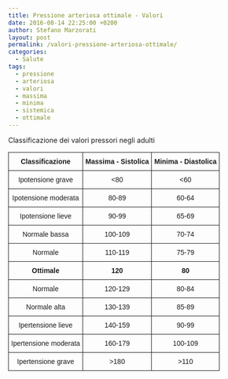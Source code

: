 ```yaml
---
title: Pressione arteriosa ottimale - Valori
date: 2016-08-14 22:25:00 +0200
author: Stefano Marzorati
layout: post
permalink: /valori-pressione-arteriosa-ottimale/
categories:
  - Salute
tags:
  - pressione
  - arteriosa
  - valori
  - massima
  - minima
  - sistemica
  - ottimale
---
```

Classificazione dei valori pressori negli adulti   

<style type="text/css">
.tg  {border-collapse:collapse;border-spacing:0;}
.tg td{font-family:Arial, sans-serif;font-size:14px;padding:10px 5px;border-style:solid;border-width:1px;overflow:hidden;word-break:normal;}
.tg th{font-family:Arial, sans-serif;font-size:14px;font-weight:normal;padding:10px 5px;border-style:solid;border-width:1px;overflow:hidden;word-break:normal;}
.tg .tg-baqh{text-align:center;vertical-align:top}
.tg .tg-amwm{font-weight:bold;text-align:center;vertical-align:top}
</style>
<table class="tg">
  <tr>
    <th class="tg-amwm">Classificazione</th>
    <th class="tg-amwm">Massima - Sistolica<br></th>
    <th class="tg-amwm">Minima - Diastolica<br></th>
  </tr>
  <tr>
    <td class="tg-baqh">Ipotensione grave</td>
    <td class="tg-baqh">&lt;80</td>
    <td class="tg-baqh">&lt;60</td>
  </tr>
  <tr>
    <td class="tg-baqh">Ipotensione moderata</td>
    <td class="tg-baqh">80-89</td>
    <td class="tg-baqh">60-64</td>
  </tr>
  <tr>
    <td class="tg-baqh">Ipotensione lieve</td>
    <td class="tg-baqh">90-99</td>
    <td class="tg-baqh">65-69</td>
  </tr>
  <tr>
    <td class="tg-baqh">Normale bassa</td>
    <td class="tg-baqh">100-109</td>
    <td class="tg-baqh">70-74</td>
  </tr>
  <tr>
    <td class="tg-baqh">Normale</td>
    <td class="tg-baqh">110-119</td>
    <td class="tg-baqh">75-79</td>
  </tr>
  <tr>
    <td class="tg-amwm">Ottimale</td>
    <td class="tg-amwm">120</td>
    <td class="tg-amwm">80</td>
  </tr>
  <tr>
    <td class="tg-baqh">Normale</td>
    <td class="tg-baqh">120-129</td>
    <td class="tg-baqh">80-84</td>
  </tr>
  <tr>
    <td class="tg-baqh">Normale alta</td>
    <td class="tg-baqh">130-139</td>
    <td class="tg-baqh">85-89</td>
  </tr>
  <tr>
    <td class="tg-baqh">Ipertensione lieve</td>
    <td class="tg-baqh">140-159</td>
    <td class="tg-baqh">90-99</td>
  </tr>
  <tr>
    <td class="tg-baqh">Ipertensione moderata</td>
    <td class="tg-baqh">160-179</td>
    <td class="tg-baqh">100-109</td>
  </tr>
  <tr>
    <td class="tg-baqh">Ipertensione grave</td>
    <td class="tg-baqh">&gt;180</td>
    <td class="tg-baqh">&gt;110</td>
  </tr>
</table>